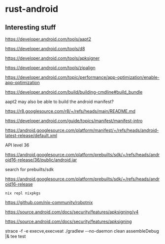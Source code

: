 # rust-android

## Interesting stuff

https://developer.android.com/tools/aapt2

https://developer.android.com/tools/d8

https://developer.android.com/tools/apksigner

https://developer.android.com/tools/zipalign

https://developer.android.com/topic/performance/app-optimization/enable-app-optimization

https://developer.android.com/build/building-cmdline#build_bundle

aapt2 may also be able to build the android manifest?

https://r8.googlesource.com/r8/+/refs/heads/main/README.md

https://developer.android.com/guide/topics/manifest/manifest-intro

https://android.googlesource.com/platform/manifest/+/refs/heads/android-latest-release/default.xml

<default revision="android16-release" />

API level 36

https://android.googlesource.com/platform/prebuilts/sdk/+/refs/heads/android16-release/36/public/android.jar

search for prebuilts/sdk

https://android.googlesource.com/platform/prebuilts/sdk/+/refs/heads/android16-release

```
nix repl nixpkgs
```

https://github.com/nix-community/robotnix

https://source.android.com/docs/security/features/apksigning/v4

https://source.android.com/docs/security/features/apksigning

strace -f -e execve,execveat ./gradlew --no-daemon clean assembleDebug |& tee test